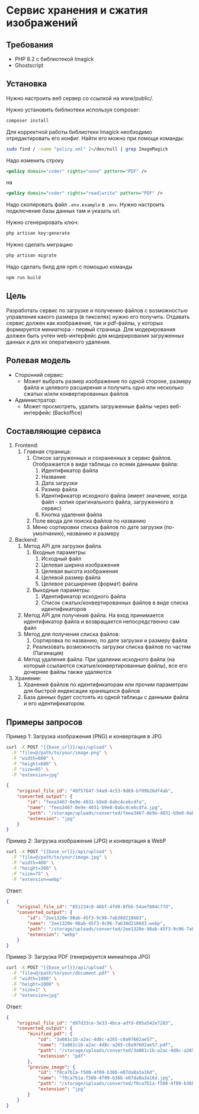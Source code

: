 # Сервис хранения и сжатия изображений

## Требования

- PHP 8.2 с библиотекой Imagick
- Ghostscript

## Установка

Нужно настроить веб сервер со ссылкой на www/public/.

Нужно установить библиотеки используя composer:

```bash
composer install
```

Для корректной работы библиотеки Imagick необходимо отредактировать его конфиг. Найти его можно при помощи команды:

```bash
sudo find / -name "policy.xml" 2>/dev/null | grep ImageMagick
```

Надо изменить строку

```xml
<policy domain="coder" rights="none" pattern="PDF" />
```

на

```xml
<policy domain="coder" rights="read|write" pattern="PDF" />
```

Надо скопировать файл `.env.example` в `.env`. Нужно настроить подключение базы данных там и указать url.

Нужно сгенерировать ключ:

```bash
php artisan key:generate
```

Нужно сделать миграцию

```bash
php artisan migrate
```

Надо сделать билд для npm с помощью команды

```bash
npm run build
```

## Цель

Разработать сервис по загрузке и получению файлов с возможностью управления какого размера (в пикселях) нужно его получить. Отдавать сервис должен как изображения, так и pdf-файлы, у которых формируется миниатюра - первый страница. Для модерирования должен быть учтен web-интерфейс для модерирования загруженных данных и для их оперативного удаления.

## Ролевая модель

- Сторонний сервис:
    - Может выбрать размер изображение по одной стороне, размеру файла и целевого расширения и получить одно или несколько сжатых и/или конвертированных файлов
- Администратор:
    - Может просмотреть, удалить загруженные файлы через веб-интерфейс (Backoffice)

## Составляющие сервиса

1. Frontend:
    1. Главная страница:
        1. Список загруженных и сохраненных в сервис файлов. Отображается в виде таблицы со всеми данными файла:
            1. Идентификатор файла
            2. Название
            3. Дата загрузки
            4. Размер файла
            5. Идентификатор исходного файла (имеет значение, когда файл - копия оригинального файла, загруженного в сервис)
            6. Кнопка удаления файла
        2. Поле ввода для поиска файлов по названию
        3. Меню сортировки списка файлов по дате загрузки (по-умолчанию), названию и размеру
2. Backend:
    1. Метод API для загрузки файла.
        1. Входные параметры:
            1. Исходный файл
            2. Целевая ширина изображения
            3. Целевая высота изображения
            4. Целевой размер файла
            6. Целевое расширение (формат) файла
        2. Выходные параметры:
            1. Идентификатор исходного файла
            2. Список сжатых/конвертированных файлов в виде списка идентификаторов
    2. Метод API для получения файла. На вход принимается идентификатор файла и возвращается непосредственно сам файл
    3. Метод для получения списка файлов:
        1. Сортировка по названию, по дате загрузки и размеру файла
        2. Реализовать возможность загрузки списка файлов по частям (Пагинация)
    4. Метод удаления файла. При удалении исходного файла (на который ссылаются сжатые/конвертированные файлы), все его дочерние файлы также удаляются
3. Хранение:
    1. Хранения файлов по идентификаторам или прочим параметрам для быстрой индексации хранящихся файлов
    2. База данных будет состоять из одной таблицы с данными файла и его идентификатором.

## Примеры запросов

Пример 1: Загрузка изображения (PNG) и конвертация в JPG

```bash
curl -X POST "{{base_url}}/api/upload" \
  -F "file=@/path/to/your/image.png" \
  -F "width=800" \
  -F "height=600" \
  -F "size=85" \
  -F "extension=jpg"
```

```json
{
    "original_file_id": "40f57647-54a9-4c53-9d69-bf09b26df4ab",
    "converted_output": {
        "id": "feea3467-0e9e-4031-b9e0-0abc4ce6cdfa",
        "name": "feea3467-0e9e-4031-b9e0-0abc4ce6cdfa.jpg",
        "path": "/storage/uploads/converted/feea3467-0e9e-4031-b9e0-0abc4ce6cdfa.jpg",
        "extension": "jpg"
    }
}
```

Пример 2: Загрузка изображения (JPG) и конвертация в WebP

```bash
curl -X POST "{{base_url}}/api/upload" \
  -F "file=@/path/to/your/image.jpg" \
  -F "width=400" \
  -F "height=300" \
  -F "size=75" \
  -F "extension=webp"
```

Ответ:
```json
{
    "original_file_id": "851234c8-46bf-4fd0-8fbb-54aef804c77d",
    "converted_output": {
        "id": "2ee1320e-98ab-45f3-9c96-7ab38d218683",
        "name": "2ee1320e-98ab-45f3-9c96-7ab38d218683.webp",
        "path": "/storage/uploads/converted/2ee1320e-98ab-45f3-9c96-7ab38d218683.webp",
        "extension": "webp"
    }
}
```

Пример 3: Загрузка PDF (генерируется миниатюра JPG)

```bash
curl -X POST "{{base_url}}/api/upload" \
  -F "file=@/path/to/your/document.pdf" \
  -F "width=1000" \
  -F "height=1000" \
  -F "size=1" \
  -F "extension=jpg"
```

Ответ:
```json
{
    "original_file_id": "d97d33ce-3e33-4bca-adfd-895a542e7283",
    "converted_output": {
        "minified_pdf": {
            "id": "3a081c1b-a2ac-4d8c-a265-c0a97602ae57",
            "name": "3a081c1b-a2ac-4d8c-a265-c0a97602ae57.pdf",
            "path": "/storage/uploads/converted/3a081c1b-a2ac-4d8c-a265-c0a97602ae57.pdf",
            "extension": "pdf"
        },
        "preview_image": {
            "id": "f0ca7b1a-f500-4f09-b36b-e07da8a3a16d",
            "name": "f0ca7b1a-f500-4f09-b36b-e07da8a3a16d.jpg",
            "path": "/storage/uploads/converted/f0ca7b1a-f500-4f09-b36b-e07da8a3a16d.jpg",
            "extension": "jpg"
        }
    }
}
```
